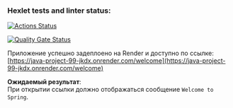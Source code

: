 ### Hexlet tests and linter status:
[![Actions Status](https://github.com/miskaris-wq/java-project-99/actions/workflows/hexlet-check.yml/badge.svg)](https://github.com/miskaris-wq/java-project-99/actions)

[![Quality Gate Status](https://sonarcloud.io/api/project_badges/measure?project=miskaris-wq_java-project-99&metric=alert_status)](https://sonarcloud.io/summary/new_code?id=miskaris-wq_java-project-99)

Приложение успешно задеплоено на Render и доступно по ссылке:
[https://java-project-99-jkdx.onrender.com/welcome](https://java-project-99-jkdx.onrender.com/welcome)

**Ожидаемый результат**:  
При открытии ссылки должно отображаться сообщение `Welcome to Spring`.
